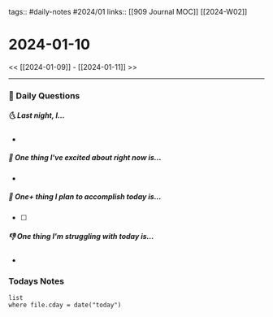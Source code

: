 tags:: #daily-notes #2024/01 
links:: [[909 Journal MOC]] [[2024-W02]]
# 2024-01-10

<< [[2024-01-09]] - [[2024-01-11]] >>

---
### 📅 Daily Questions
##### 🌜 Last night, I...
- 

##### 🙌 One thing I've excited about right now is...
- 

##### 🚀 One+ thing I plan to accomplish today is...
- [ ] 

##### 👎 One thing I'm struggling with today is...
- 

### Todays Notes
```dataview
list 
where file.cday = date("today")
```